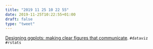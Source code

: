 ```yaml
---
title: "2019 11 25 10 22 55"
date: 2019-11-25T10:22:55+01:00
draft: false
type: "tweet"
---
```

[Designing ggplots: making clear figures that communicate](https://designing-ggplots.netlify.com/). `#dataviz` `#rstats`
